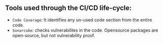 
## Tools used through the CI/CD life-cycle:

* `Code Coverage`: It identifies any un-used code section from the entire code. 
* `Sonarcube`: checks vulnerabilites in the code. Opensource packages are open-source, but not vulnerability proof. 
